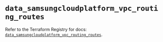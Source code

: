 # `data_samsungcloudplatform_vpc_routing_routes`

Refer to the Terraform Registry for docs: [`data_samsungcloudplatform_vpc_routing_routes`](https://registry.terraform.io/providers/samsungsdscloud/samsungcloudplatform/3.13.0/docs/data-sources/vpc_routing_routes).
